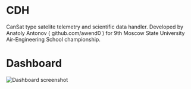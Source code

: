 # CDH
CanSat type satelite telemetry and scientific data handler.
Developed by Anatoly Antonov ( github.com/awend0 ) for 9th Moscow State University Air-Engineering School championship.

# Dashboard
![Dashboard screenshot](https://github.com/awend0/CDH/raw/images/dashboard.jpg)

